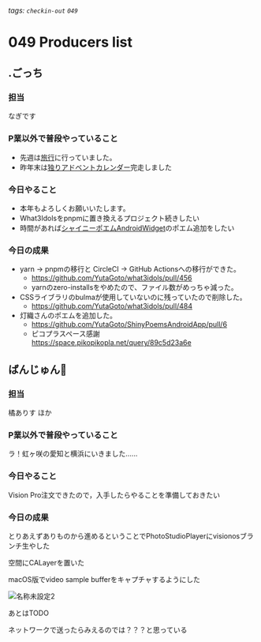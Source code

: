 ###### tags: `checkin-out` `049`

# 049 Producers list

## .ごっち

### 担当

なぎです

### P業以外で普段やっていること

- 先週は[旅行](https://x.com/gggooottto/status/1747803250361786753?s=20)に行っていました。
- 昨年末は[独りアドベントカレンダー](https://adventar.org/calendars/9122)完走しました

### 今日やること

- 本年もよろしくお願いいたします。
- What3Idolsをpnpmに置き換えるプロジェクト続きしたい
- 時間があれば[シャイニーポエムAndroidWidget](https://github.com/YutaGoto/ShinyPoemsAndroidApp)のポエム追加をしたい

### 今日の成果

- yarn -> pnpmの移行と CircleCI -> GitHub Actionsへの移行ができた。
  - https://github.com/YutaGoto/what3idols/pull/456
  - yarnのzero-installsをやめたので、ファイル数がめっちゃ減った。
- CSSライブラリのbulmaが使用していないのに残っていたので削除した。
  - https://github.com/YutaGoto/what3idols/pull/484
- 灯織さんのポエムを追加した。
  - https://github.com/YutaGoto/ShinyPoemsAndroidApp/pull/6
  - ピコプラスペース感謝 https://space.pikopikopla.net/query/89c5d23a6e

## ばんじゅん🍓

### 担当
橘ありす
ほか

### P業以外で普段やっていること
ラ！虹ヶ咲の愛知と横浜にいきました......

### 今日やること
Vision Pro注文できたので，入手したらやることを準備しておきたい

### 今日の成果

とりあえずありものから進めるということでPhotoStudioPlayerにvisionosブランチ生やした

空間にCALayerを置いた

macOS版でvideo sample bufferをキャプチャするようにした

![名称未設定2](https://hackmd.io/_uploads/r1pb2Ryqa.jpg)


あとはTODO

ネットワークで送ったらみえるのでは？？？と思っている
